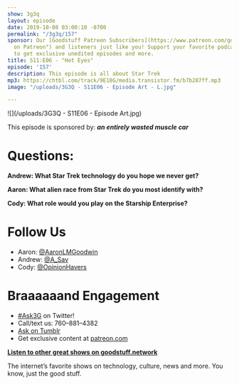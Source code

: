 ```yaml
---
show: 3g3q
layout: episode
date: 2019-10-08 03:00:10 -0700
permalink: "/3g3q/157"
sponsor: Our [Goodstuff Patreon Subscribers](https://www.patreon.com/goodstuff "Goodstuff
  on Patreon") and listeners just like you! Support your favorite podcasts directly
  to get exclusive unedited episodes and more.
title: S11:E06 - "Hot Eyes"
episode: '157'
description: This episode is all about Star Trek
mp3: https://chtbl.com/track/9E18G/media.transistor.fm/b7b287ff.mp3
image: "/uploads/3G3Q - S11E06 - Episode Art - L.jpg"

---
```

![](/uploads/3G3Q - S11E06 - Episode Art.jpg)

This episode is sponsored by: **_an entirely wasted muscle car_**

# Questions:

**Andrew: What Star Trek technology do you hope we never get?**

**Aaron: What alien race from Star Trek do you most identify with?**

**Cody: What role would you play on the Starship Enterprise?**

# Follow Us

* Aaron: [@AaronLMGoodwin](http://twitter.com/aaronlmgoodwin)
* Andrew: [@A_Sav](http://twitter.com/a_sav)
* Cody: [@OpinionHavers](https://twitter.com/opinionhavers)

# Braaaaaand Engagement

* [#Ask3G](http://twitter.com/) on Twitter!
* Call/text us: 760–881–4382
* [Ask on Tumblr](http://3g3q.co/ask)
* Get exclusive content at [patreon.com](http://www.patreon.com/3g3q)

[**Listen to other great shows on goodstuff.network**](http://goodstuff.network/)

The internet’s favorite shows on technology, culture, news and more. You know, just the good stuff.